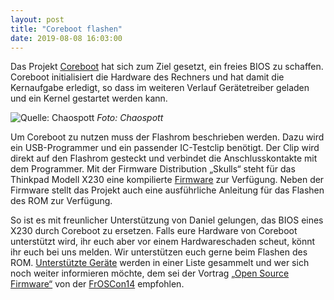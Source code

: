 ```yaml
---
layout: post
title: "Coreboot flashen"
date: 2019-08-08 16:03:00
---
```


Das Projekt [Coreboot](https://de.wikipedia.org/wiki/Coreboot) hat sich zum Ziel gesetzt, ein freies BIOS zu schaffen. Coreboot initialisiert die Hardware des Rechners und hat damit die Kernaufgabe erledigt, so dass im weiteren Verlauf Gerätetreiber geladen und ein Kernel gestartet werden kann. 

![Quelle: Chaospott](/media/2019-08-08/coreboot.jpg)
*Foto: Chaospott*

Um Coreboot zu nutzen muss der Flashrom beschrieben werden. Dazu wird ein USB-Programmer und ein passender IC-Testclip benötigt. Der Clip wird direkt auf den Flashrom gesteckt und verbindet die Anschlusskontakte mit dem Programmer. Mit der Firmware Distribution „Skulls“ steht für das Thinkpad Modell X230 eine kompilierte [Firmware](https://github.com/merge/skulls) zur Verfügung. Neben der Firmware stellt das Projekt auch eine ausführliche Anleitung für das Flashen des ROM zur Verfügung.

So ist es mit freunlicher Unterstützung von Daniel gelungen, das BIOS eines X230 durch Coreboot zu ersetzen. Falls eure Hardware von Coreboot unterstützt wird, ihr euch aber vor einem Hardwareschaden scheut, könnt ihr euch bei uns melden. Wir unterstützen euch gerne beim Flashen des ROM. [Unterstützte Geräte](https://www.coreboot.org/status/board-status.html) werden in einer Liste gesammelt und wer sich noch weiter informieren möchte, dem sei der Vortrag [„Open Source Firmware“](https://media.ccc.de/v/froscon2019-2405-open_source_firmware) von der [FrOSCon14](https://www.froscon.de/) empfohlen.